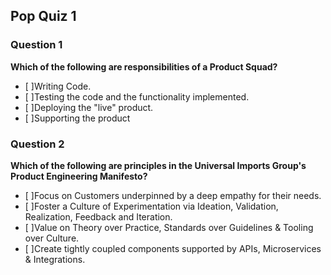 ## Pop Quiz 1

### Question 1

**Which of the following are responsibilities of a Product Squad?**

- [ ]Writing Code.
- [ ]Testing the code and the functionality implemented.
- [ ]Deploying the "live" product.
- [ ]Supporting the product

### Question 2

**Which of the following are principles in the Universal Imports Group's Product Engineering Manifesto?**

- [ ]Focus on Customers underpinned by a deep empathy for their needs.
- [ ]Foster a Culture of Experimentation via Ideation, Validation, Realization, Feedback and Iteration.
- [ ]Value on Theory over Practice, Standards over Guidelines & Tooling over Culture.
- [ ]Create tightly coupled components supported by APIs, Microservices & Integrations.
